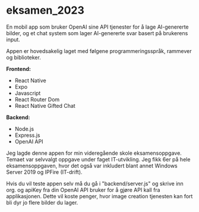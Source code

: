 # eksamen_2023

En mobil app som bruker OpenAI sine API tjenester for å lage AI-genererte bilder, og et chat system som lager AI-genererte svar basert på brukerens input.

Appen er hovedsakelig laget med følgene programmeringsspråk, rammever og biblioteker.

<b>Frontend:</b>
<ul>
  <li>React Native</li>
  <li>Expo</li>
  <li>Javascript</li>
  <li>React Router Dom</li>
  <li>React Native Gifted Chat</li>
</ul>

<b>Backend:</b>
<ul>
  <li>Node.js</li>
  <li>Express.js</li>
  <li>OpenAI API</li>
</ul>

Jeg lagde denne appen for min videregående skole eksamensoppgave. Temaet var selvvalgt oppgave under faget IT-utvikling. Jeg fikk 6er på hele eksamensoppgaven, hvor det også var inkludert blant annet Windows Server 2019 og IPFire (IT-drift).

Hvis du vil teste appen selv må du gå i "backend/server.js" og skrive inn org. og apiKey fra din OpenAI API bruker for å gjøre API kall fra applikasjonen. Dette vil koste penger, hvor image creation tjenesten kan fort bli dyr jo flere bilder du lager.

